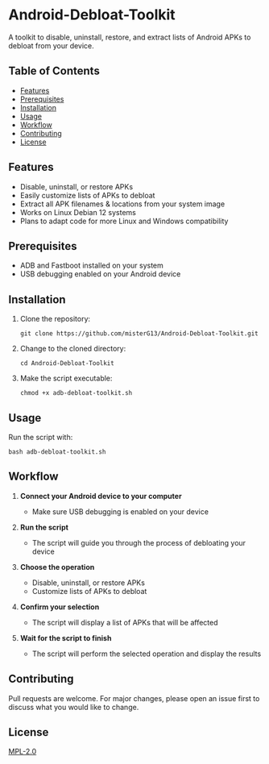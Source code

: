 # Android-Debloat-Toolkit

A toolkit to disable, uninstall, restore, and extract lists of Android APKs to debloat from your device.

## Table of Contents
* [Features](#features)
* [Prerequisites](#prerequisites)
* [Installation](#installation)
* [Usage](#usage)
* [Workflow](#workflow)
* [Contributing](#contributing)
* [License](#license)

## Features
- Disable, uninstall, or restore APKs
- Easily customize lists of APKs to debloat
- Extract all APK filenames & locations from your system image
- Works on Linux Debian 12 systems
- Plans to adapt code for more Linux and Windows compatibility

## Prerequisites
- ADB and Fastboot installed on your system
- USB debugging enabled on your Android device

## Installation
1. Clone the repository:
    ```
    git clone https://github.com/misterG13/Android-Debloat-Toolkit.git
    ```
2. Change to the cloned directory:
   ```
   cd Android-Debloat-Toolkit
   ```
3. Make the script executable:
   ```
   chmod +x adb-debloat-toolkit.sh
   ```

## Usage
Run the script with:
  ```
  bash adb-debloat-toolkit.sh
  ```

## Workflow
1. **Connect your Android device to your computer**
   - Make sure USB debugging is enabled on your device

2. **Run the script**
   - The script will guide you through the process of debloating your device

3. **Choose the operation**
   - Disable, uninstall, or restore APKs
   - Customize lists of APKs to debloat

4. **Confirm your selection**
   - The script will display a list of APKs that will be affected

5. **Wait for the script to finish**
   - The script will perform the selected operation and display the results

## Contributing
Pull requests are welcome. For major changes, please open an issue first to discuss what you would like to change.

## License
[MPL-2.0](https://github.com/misterG13/Android-Debloat-Toolkit/tree/main?tab=MPL-2.0-1-ov-file#readme)